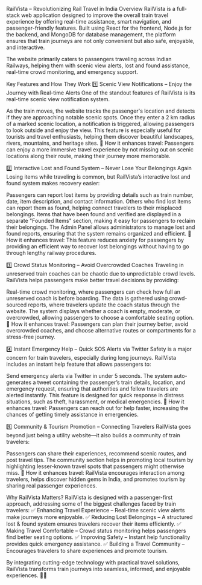 RailVista – Revolutionizing Rail Travel in India
Overview
RailVista is a full-stack web application designed to improve the overall train travel experience by offering real-time assistance, smart navigation, and passenger-friendly features. Built using React for the frontend, Node.js for the backend, and MongoDB for database management, the platform ensures that train journeys are not only convenient but also safe, enjoyable, and interactive.

The website primarily caters to passengers traveling across Indian Railways, helping them with scenic view alerts, lost and found assistance, real-time crowd monitoring, and emergency support.

Key Features and How They Work
1️⃣ Scenic View Notifications – Enjoy the Journey with Real-time Alerts
One of the standout features of RailVista is its real-time scenic view notification system.

As the train moves, the website tracks the passenger's location and detects if they are approaching notable scenic spots.
Once they enter a 2 km radius of a marked scenic location, a notification is triggered, allowing passengers to look outside and enjoy the view.
This feature is especially useful for tourists and travel enthusiasts, helping them discover beautiful landscapes, rivers, mountains, and heritage sites.
🚀 How it enhances travel:
Passengers can enjoy a more immersive travel experience by not missing out on scenic locations along their route, making their journey more memorable.

2️⃣ Interactive Lost and Found System – Never Lose Your Belongings Again
Losing items while traveling is common, but RailVista’s interactive lost and found system makes recovery easier:

Passengers can report lost items by providing details such as train number, date, item description, and contact information.
Others who find lost items can report them as found, helping connect travelers to their misplaced belongings.
Items that have been found and verified are displayed in a separate "Founded Items" section, making it easy for passengers to reclaim their belongings.
The Admin Panel allows administrators to manage lost and found reports, ensuring that the system remains organized and efficient.
🚀 How it enhances travel:
This feature reduces anxiety for passengers by providing an efficient way to recover lost belongings without having to go through lengthy railway procedures.

3️⃣ Crowd Status Monitoring – Avoid Overcrowded Coaches
Traveling in unreserved train coaches can be chaotic due to unpredictable crowd levels. RailVista helps passengers make better travel decisions by providing:

Real-time crowd monitoring, where passengers can check how full an unreserved coach is before boarding.
The data is gathered using crowd-sourced reports, where travelers update the coach status through the website.
The system displays whether a coach is empty, moderate, or overcrowded, allowing passengers to choose a comfortable seating option.
🚀 How it enhances travel:
Passengers can plan their journey better, avoid overcrowded coaches, and choose alternative routes or compartments for a stress-free journey.

4️⃣ Instant Emergency Help – Quick SOS Alerts via Twitter
Safety is a major concern for train travelers, especially during long journeys. RailVista includes an instant help feature that allows passengers to:

Send emergency alerts via Twitter in under 5 seconds.
The system auto-generates a tweet containing the passenger’s train details, location, and emergency request, ensuring that authorities and fellow travelers are alerted instantly.
This feature is designed for quick response in distress situations, such as theft, harassment, or medical emergencies.
🚀 How it enhances travel:
Passengers can reach out for help faster, increasing the chances of getting timely assistance in emergencies.

5️⃣ Community & Tourism Promotion – Connecting Travelers
RailVista goes beyond just being a utility website—it also builds a community of train travelers:

Passengers can share their experiences, recommend scenic routes, and post travel tips.
The community section helps in promoting local tourism by highlighting lesser-known travel spots that passengers might otherwise miss.
🚀 How it enhances travel:
RailVista encourages interaction among travelers, helps discover hidden gems in India, and promotes tourism by sharing real passenger experiences.

Why RailVista Matters?
RailVista is designed with a passenger-first approach, addressing some of the biggest challenges faced by train travelers:
✅ Enhancing Travel Experience – Real-time scenic view alerts make journeys more enjoyable.
✅ Reducing Lost Belongings – A structured lost & found system ensures travelers recover their items efficiently.
✅ Making Travel Comfortable – Crowd status monitoring helps passengers find better seating options.
✅ Improving Safety – Instant help functionality provides quick emergency assistance.
✅ Building a Travel Community – Encourages travelers to share experiences and promote tourism.

By integrating cutting-edge technology with practical travel solutions, RailVista transforms train journeys into seamless, informed, and enjoyable experiences. 🚆✨
